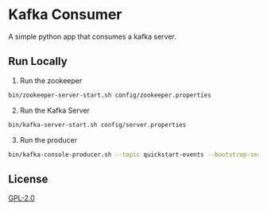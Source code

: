 
# Kafka Consumer 
A simple python app that consumes a kafka server.


## Run Locally

1. Run the zookeeper

```bash
bin/zookeeper-server-start.sh config/zookeeper.properties

```

2. Run the Kafka Server

```bash
bin/kafka-server-start.sh config/server.properties
```

3. Run the producer

```bash
bin/kafka-console-producer.sh --topic quickstart-events --bootstrap-server localhost:9092
```


## License

[GPL-2.0](https://choosealicense.com/licenses/gpl-2.0/)

